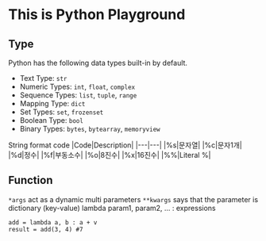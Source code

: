 # This is Python Playground

## Type

Python has the following data types built-in by default.
- Text Type: `str`
- Numeric Types: `int`, `float`, `complex`
- Sequence Types: `list`, `tuple`, `range`
- Mapping Type: `dict`
- Set Types: `set`, `frozenset`
- Boolean Type: `bool`
- Binary Types: `bytes`, `bytearray`, `memoryview`

String format code
|Code|Description|
|---|---|
|%s|문자열|
|%c|문자1개|
|%d|정수|
|%f|부동소수|
|%o|8진수|
|%x|16진수|
|%%|Literal %|

## Function

`*args` act as a dynamic multi parameters
`**kwargs` says that the parameter is dictionary (key-value)
lambda param1, param2, ... : expressions
```
add = lambda a, b : a + v
result = add(3, 4) #7
```